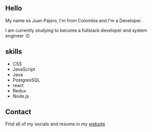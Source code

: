 ## Hello

My name es Juan Pájaro, I'm from Colombia and I'm a Developer.

I am currently studying to become a fullstack developer and system engineer :D  

## skills

* CSS
* JavaScript
* Java
* PostgresSQL
* react
* Redux
* Node.js

## Contact

Find all of my socials and resume in my [website](https://juanpajaro.tech/)
